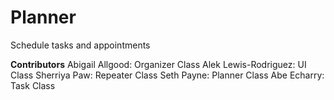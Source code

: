 # Planner
Schedule tasks and appointments 

**Contributors**
Abigail Allgood: Organizer Class 
Alek Lewis-Rodriguez: UI Class
Sherriya Paw: Repeater Class
Seth Payne: Planner Class
Abe Echarry: Task Class

